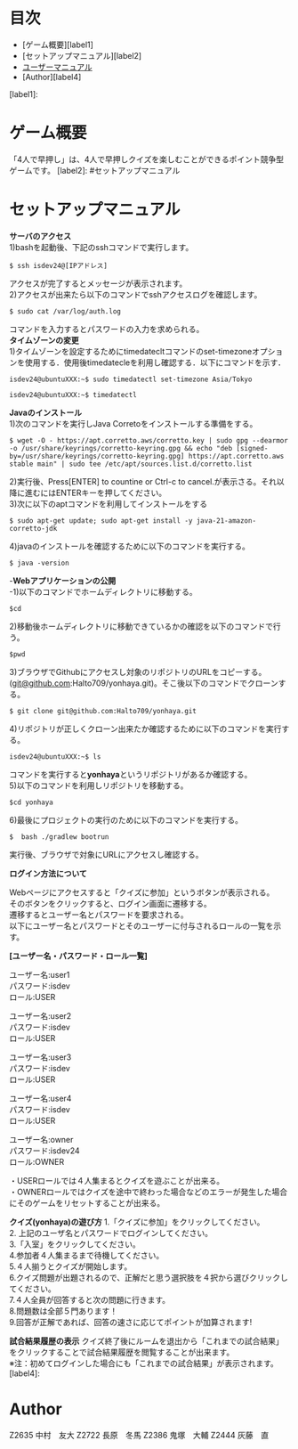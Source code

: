 # 目次
- [ゲーム概要][label1] 
- [セットアップマニュアル][label2]
- [ユーザーマニュアル][label3]
- [Author][label4]
  
[label1]:
# ゲーム概要
「4人で早押し」は、4人で早押しクイズを楽しむことができるポイント競争型ゲームです。
[label2]: #セットアップマニュアル
# セットアップマニュアル
**サーバのアクセス**  
1)bashを起動後、下記のsshコマンドで実行します。
```
$ ssh isdev24@[IPアドレス]
```
アクセスが完了するとメッセージが表示されます。  
2)アクセスが出来たら以下のコマンドでsshアクセスログを確認します。  
```
$ sudo cat /var/log/auth.log
```
コマンドを入力するとパスワードの入力を求められる。  
**タイムゾーンの変更**  
1)タイムゾーンを設定するためにtimedatecltコマンドのset-timezoneオプションを使用する．使用後timedatecleを利用し確認する．以下にコマンドを示す．  
```
isdev24@ubuntuXXX:~$ sudo timedatectl set-timezone Asia/Tokyo
```
```
isdev24@ubuntuXXX:~$ timedatectl
```
**Javaのインストール**  
1)次のコマンドを実行しJava Corretoをインストールする準備をする。  
```
$ wget -O - https://apt.corretto.aws/corretto.key | sudo gpg --dearmor -o /usr/share/keyrings/corretto-keyring.gpg && echo "deb [signed-by=/usr/share/keyrings/corretto-keyring.gpg] https://apt.corretto.aws stable main" | sudo tee /etc/apt/sources.list.d/corretto.list

```
2)実行後、Press[ENTER] to countine or Ctrl-c to cancel.が表示さる。それ以降に進むにはENTERキーを押してください。  
3)次に以下のaptコマンドを利用してインストールをする  
```
$ sudo apt-get update; sudo apt-get install -y java-21-amazon-corretto-jdk
```
4)javaのインストールを確認するために以下のコマンドを実行する。  
```
$ java -version
```
-**Webアプリケーションの公開**  
-1)以下のコマンドでホームディレクトリに移動する。  
```
$cd
```
2)移動後ホームディレクトリに移動できているかの確認を以下のコマンドで行う。  
```
$pwd
```
3)ブラウザでGithubにアクセスし対象のリポジトリのURLをコピーする。(git@github.com:Halto709/yonhaya.git)。そこ後以下のコマンドでクローンする。  
```
$ git clone git@github.com:Halto709/yonhaya.git
```
4)リポジトリが正しくクローン出来たか確認するために以下のコマンドを実行する。  
```
isdev24@ubuntuXXX:~$ ls
```
コマンドを実行すると**yonhaya**というリポジトリがあるか確認する。  
5)以下のコマンドを利用しリポジトリを移動する。  
```
$cd yonhaya
```
6)最後にプロジェクトの実行のために以下のコマンドを実行する。  
```
$  bash ./gradlew bootrun
```
実行後、ブラウザで対象にURLにアクセスし確認する。  



[label3]:
ユーザーマニュアル
**ログイン方法について**

Webページにアクセスすると「クイズに参加」というボタンが表示される。  
そのボタンをクリックすると、ログイン画面に遷移する。  
遷移するとユーザー名とパスワードを要求される。  
以下にユーザー名とパスワードとそのユーザーに付与されるロールの一覧を示す。  

**[ユーザー名・パスワード・ロール一覧]**

ユーザー名:user1  
パスワード:isdev  
ロール:USER  

ユーザー名:user2  
パスワード:isdev  
ロール:USER  

ユーザー名:user3  
パスワード:isdev  
ロール:USER  

ユーザー名:user4  
パスワード:isdev  
ロール:USER  

ユーザー名:owner  
パスワード:isdev24  
ロール:OWNER  

・USERロールでは４人集まるとクイズを遊ぶことが出来る。  
・OWNERロールではクイズを途中で終わった場合などのエラーが発生した場合にそのゲームをリセットすることが出来る。


**クイズ(yonhaya)の遊び方**
1.「クイズに参加」をクリックしてください。  
2. 上記のユーザ名とパスワードでログインしてください。  
3.「入室」をクリックしてください。  
4.参加者４人集まるまで待機してください。  
5.４人揃うとクイズが開始します。  
6.クイズ問題が出題されるので、正解だと思う選択肢を４択から選びクリックしてください。  
7.４人全員が回答すると次の問題に行きます。  
8.問題数は全部５門あります！  
9.回答が正解であれば、回答の速さに応じてポイントが加算されます!  

**試合結果履歴の表示**
クイズ終了後にルームを退出から「これまでの試合結果」をクリックすることで試合結果履歴を閲覧することが出来ます。  
※注：初めてログインした場合にも「これまでの試合結果」が表示されます。  
[label4]:
# Author
Z2635  中村　友大
Z2722  長原　冬馬
Z2386  鬼塚　大輔
Z2444  灰藤　直

